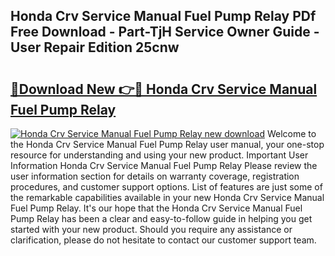 ## Honda Crv Service Manual Fuel Pump Relay PDf Free Download - Part-TjH Service Owner Guide - User Repair Edition 25cnw

# <h2><a href="http://bc72725.oget.top/?id=Honda+Crv+Service+Manual+Fuel+Pump+Relay">🔗Download New 👉🔴 Honda Crv Service Manual Fuel Pump Relay</a></h2>

[![Honda Crv Service Manual Fuel Pump Relay new download](https://i.imgur.com/5g1atiW.png)](http://bc72725.oget.top/?id=Honda+Crv+Service+Manual+Fuel+Pump+Relay)
Welcome to the Honda Crv Service Manual Fuel Pump Relay user manual, your one-stop resource for understanding and using your new product. Important User Information Honda Crv Service Manual Fuel Pump Relay Please review the user information section for details on warranty coverage, registration procedures, and customer support options. List of features are just some of the remarkable capabilities available in your new Honda Crv Service Manual Fuel Pump Relay. It's our hope that the Honda Crv Service Manual Fuel Pump Relay has been a clear and easy-to-follow guide in helping you get started with your new product. Should you require any assistance or clarification, please do not hesitate to contact our customer support team.
